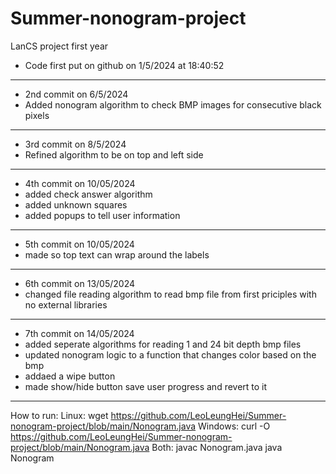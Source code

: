 # Summer-nonogram-project
LanCS project first year
- Code first put on github on 1/5/2024 at 18:40:52
-----------------------------------------------------
- 2nd commit on 6/5/2024
- Added nonogram algorithm to check BMP images for consecutive black pixels
-----------------------------------------------------
- 3rd commit on 8/5/2024
- Refined algorithm to be on top and left side
----------------------------------------------------- 
- 4th commit on 10/05/2024
- added check answer algorithm
- added unknown squares
- added popups to tell user information
-----------------------------------------------------
- 5th commit on 10/05/2024
- made so top text can wrap around the labels
-----------------------------------------------------
- 6th commit on 13/05/2024
- changed file reading algorithm to read bmp file from first priciples with no external libraries
-----------------------------------------------------
- 7th commit on 14/05/2024
- added seperate algorithms for reading 1 and 24 bit depth bmp files
- updated nonogram logic to a function that changes color based on the bmp
- addaed a wipe button
- made show/hide button save user progress and revert to it
----------------------------------------------------
How to run:
Linux:
wget https://github.com/LeoLeungHei/Summer-nonogram-project/blob/main/Nonogram.java
Windows:
curl -O https://github.com/LeoLeungHei/Summer-nonogram-project/blob/main/Nonogram.java
Both:
javac Nonogram.java
java Nonogram
